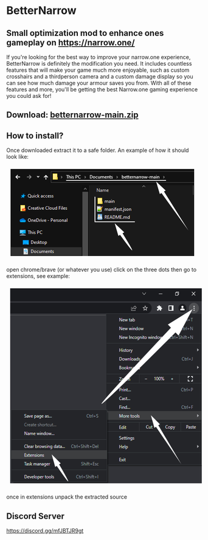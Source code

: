 # BetterNarrow

## Small optimization mod to enhance ones gameplay on https://narrow.one/

If you're looking for the best way to improve your narrow.one experience, BetterNarrow is definitely the modification you need. It includes countless features that will make your game much more enjoyable, such as custom crosshairs and a thirdperson camera and a custom damage display so you can see how much damage your armour saves you from. With all of these features and more, you'll be getting the best Narrow.one gaming experience you could ask for!

## Download: [betternarrow-main.zip](https://github.com/Laamy/betternarrow/archive/refs/heads/main.zip)

## How to install?
Once downloaded extract it to a safe folder. An example of how it should look like:
<p align="center">
  <img width="483" height="229" style="margin: 10px;" src="https://raw.githubusercontent.com/Selkensy/betternarrowimages/master/Screenshot001.png">
</p>
open chrome/brave (or whatever you use) click on the three dots then go to extensions, see example:

<p align="center">
  <img width="535" height="513" style="margin: 10px;" src="https://raw.githubusercontent.com/Selkensy/betternarrowimages/master/Screenshot002.png">
</p>
once in extensions unpack the extracted source

## Discord Server
https://discord.gg/mfJBTJR9gt

